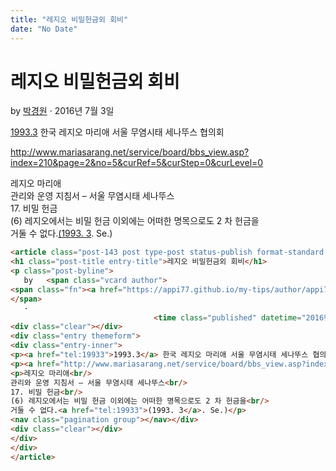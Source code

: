 ```yaml
---
title: "레지오 비밀헌금외 회비"
date: "No Date"
---
```


레지오 비밀헌금외 회비
============

by 
[박경원](https://appi77.github.io/my-tips/author/appi77/ "박경원이(가) 작성한 글")
·
2016년 7월 3일

[1993.3](tel:19933) 한국 레지오 마리애 서울 무염시태 세나뚜스 협의회

<http://www.mariasarang.net/service/board/bbs_view.asp?index=210&page=2&no=5&curRef=5&curStep=0&curLevel=0>

레지오 마리애  
관리와 운영 지침서 – 서울 무염시태 세나뚜스  
17. 비밀 헌금  
(6) 레지오에서는 비밀 헌금 이외에는 어떠한 명목으로도 2 차 헌금을  
거둘 수 없다.[(1993. 3](tel:19933). Se.)

```html
<article class="post-143 post type-post status-publish format-standard hentry category-17"><div class="post-inner group">
<h1 class="post-title entry-title">레지오 비밀헌금외 회비</h1>
<p class="post-byline">
   by   <span class="vcard author">
<span class="fn"><a href="https://appi77.github.io/my-tips/author/appi77/" rel="author" title="박경원이(가) 작성한 글">박경원</a></span>
</span>
   ·
                                <time class="published" datetime="2016년 7월 3일">2016년 7월 3일</time></p>
<div class="clear"></div>
<div class="entry themeform">
<div class="entry-inner">
<p><a href="tel:19933">1993.3</a> 한국 레지오 마리애 서울 무염시태 세나뚜스 협의회</p>
<p><a href="http://www.mariasarang.net/service/board/bbs_view.asp?index=210&amp;page=2&amp;no=5&amp;curRef=5&amp;curStep=0&amp;curLevel=0">http://www.mariasarang.net/service/board/bbs_view.asp?index=210&amp;page=2&amp;no=5&amp;curRef=5&amp;curStep=0&amp;curLevel=0</a></p>
<p>레지오 마리애<br/>
관리와 운영 지침서 – 서울 무염시태 세나뚜스<br/>
17. 비밀 헌금<br/>
(6) 레지오에서는 비밀 헌금 이외에는 어떠한 명목으로도 2 차 헌금을<br/>
거둘 수 없다.<a href="tel:19933">(1993. 3</a>. Se.)</p>
<nav class="pagination group"></nav></div>
<div class="clear"></div>
</div>
</div>
</article>
```
